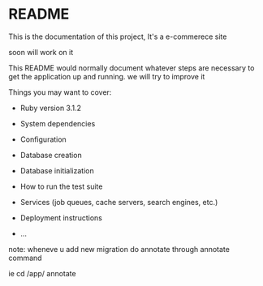 # README

This is the documentation of this project, 
It's a e-commerece site 

soon will work on it

This README would normally document whatever steps are necessary to get the
application up and running. we will try to improve it 

Things you may want to cover:

* Ruby version   3.1.2

* System dependencies

* Configuration

* Database creation

* Database initialization

* How to run the test suite

* Services (job queues, cache servers, search engines, etc.)

* Deployment instructions

* ...


note: wheneve u add new migration do annotate through annotate command

ie  cd /app/
     annotate
